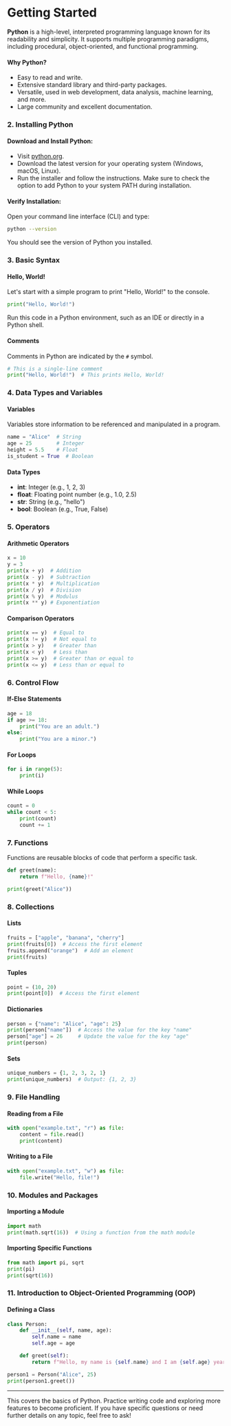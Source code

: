 # Getting Started

**Python** is a high-level, interpreted programming language known for its readability and simplicity. It supports multiple programming paradigms, including procedural, object-oriented, and functional programming.

#### Why Python?

- Easy to read and write.
- Extensive standard library and third-party packages.
- Versatile, used in web development, data analysis, machine learning, and more.
- Large community and excellent documentation.

### 2. Installing Python

#### Download and Install Python:

- Visit [python.org](https://www.python.org/downloads/).
- Download the latest version for your operating system (Windows, macOS, Linux).
- Run the installer and follow the instructions. Make sure to check the option to add Python to your system PATH during installation.

#### Verify Installation:

Open your command line interface (CLI) and type:

```bash
python --version
```

You should see the version of Python you installed.

### 3. Basic Syntax

#### Hello, World!

Let's start with a simple program to print "Hello, World!" to the console.

```python
print("Hello, World!")
```

Run this code in a Python environment, such as an IDE or directly in a Python shell.

#### Comments

Comments in Python are indicated by the `#` symbol.

```python
# This is a single-line comment
print("Hello, World!")  # This prints Hello, World!
```

### 4. Data Types and Variables

#### Variables

Variables store information to be referenced and manipulated in a program.

```python
name = "Alice"  # String
age = 25        # Integer
height = 5.5    # Float
is_student = True  # Boolean
```

#### Data Types

- **int**: Integer (e.g., 1, 2, 3)
- **float**: Floating point number (e.g., 1.0, 2.5)
- **str**: String (e.g., "hello")
- **bool**: Boolean (e.g., True, False)

### 5. Operators

#### Arithmetic Operators

```python
x = 10
y = 3
print(x + y)  # Addition
print(x - y)  # Subtraction
print(x * y)  # Multiplication
print(x / y)  # Division
print(x % y)  # Modulus
print(x ** y) # Exponentiation
```

#### Comparison Operators

```python
print(x == y)  # Equal to
print(x != y)  # Not equal to
print(x > y)   # Greater than
print(x < y)   # Less than
print(x >= y)  # Greater than or equal to
print(x <= y)  # Less than or equal to
```

### 6. Control Flow

#### If-Else Statements

```python
age = 18
if age >= 18:
    print("You are an adult.")
else:
    print("You are a minor.")
```

#### For Loops

```python
for i in range(5):
    print(i)
```

#### While Loops

```python
count = 0
while count < 5:
    print(count)
    count += 1
```

### 7. Functions

Functions are reusable blocks of code that perform a specific task.

```python
def greet(name):
    return f"Hello, {name}!"

print(greet("Alice"))
```

### 8. Collections

#### Lists

```python
fruits = ["apple", "banana", "cherry"]
print(fruits[0])  # Access the first element
fruits.append("orange")  # Add an element
print(fruits)
```

#### Tuples

```python
point = (10, 20)
print(point[0])  # Access the first element
```

#### Dictionaries

```python
person = {"name": "Alice", "age": 25}
print(person["name"])  # Access the value for the key "name"
person["age"] = 26     # Update the value for the key "age"
print(person)
```

#### Sets

```python
unique_numbers = {1, 2, 3, 2, 1}
print(unique_numbers)  # Output: {1, 2, 3}
```

### 9. File Handling

#### Reading from a File

```python
with open("example.txt", "r") as file:
    content = file.read()
    print(content)
```

#### Writing to a File

```python
with open("example.txt", "w") as file:
    file.write("Hello, file!")
```

### 10. Modules and Packages

#### Importing a Module

```python
import math
print(math.sqrt(16))  # Using a function from the math module
```

#### Importing Specific Functions

```python
from math import pi, sqrt
print(pi)
print(sqrt(16))
```

### 11. Introduction to Object-Oriented Programming (OOP)

#### Defining a Class

```python
class Person:
    def __init__(self, name, age):
        self.name = name
        self.age = age

    def greet(self):
        return f"Hello, my name is {self.name} and I am {self.age} years old."

person1 = Person("Alice", 25)
print(person1.greet())
```

---

This covers the basics of Python. Practice writing code and exploring more features to become proficient. If you have specific questions or need further details on any topic, feel free to ask!